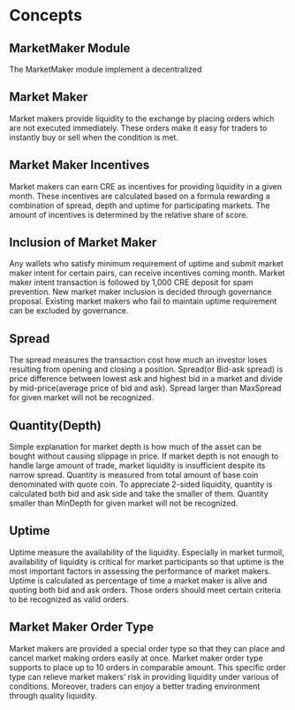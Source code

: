 <!-- order: 1 -->

 # Concepts

## MarketMaker Module

The MarketMaker module implement a decentralized

## Market Maker

Market makers provide liquidity to the exchange by placing orders which are not executed immediately. These orders make it easy for traders to instantly buy or sell when the condition is met.

## Market Maker Incentives

Market makers can earn CRE as incentives for providing liquidity in a given month. These incentives are calculated based on a formula rewarding a combination of spread, depth and uptime for participating markets. The amount of incentives is determined by the relative share of score.

## Inclusion of Market Maker

Any wallets who satisfy minimum requirement of uptime and submit market maker intent for certain pairs, can receive incentives coming month. Market maker intent transaction is followed by 1,000 CRE deposit for spam prevention. New market maker inclusion is decided through governance proposal. Existing market makers who fail to maintain uptime requirement can be excluded by governance.

## Spread

The spread measures the transaction cost how much an investor loses resulting from opening and closing a position. Spread(or Bid-ask spread) is price difference between lowest ask and highest bid in a market and divide by mid-price(average price of bid and ask). Spread larger than MaxSpread for given market will not be recognized.

## Quantity(Depth)

Simple explanation for market depth is how much of the asset can be bought without causing slippage in price. If market depth is not enough to handle large amount of trade, market liquidity is insufficient despite its narrow spread. Quantity is measured from total amount of base coin denominated with quote coin. To appreciate 2-sided liquidity, quantity is calculated both bid and ask side and take the smaller of them. Quantity smaller than MinDepth for given market will not be recognized.

## Uptime

Uptime measure the availability of the liquidity. Especially in market turmoil, availability of liquidity is critical for market participants so that uptime is the most important factors in assessing the performance of market makers. Uptime is calculated as percentage of time a market maker is alive and quoting both bid and ask orders. Those orders should meet certain criteria to be recognized as valid orders.

## Market Maker Order Type

Market makers are provided a special order type so that they can place and cancel market making orders easily at once. Market maker order type supports to place up to 10 orders in comparable amount. This specific order type can relieve market makers’ risk in providing liquidity under various of conditions. Moreover, traders can enjoy a better trading environment through quality liquidity.
